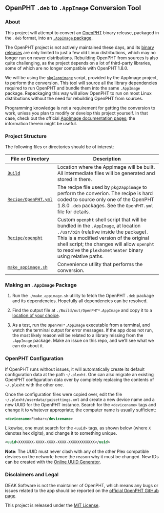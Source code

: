 
## OpenPHT `.deb` to `.AppImage` Conversion Tool


### About

This project will attempt to convert an [OpenPHT](https://github.com/RasPlex/OpenPHT) binary release, packaged in the `.deb` format, into an [`.AppImage` package](https://appimage.org/).

The OpenPHT project is not actively maintained these days, and its [binary releases](https://github.com/RasPlex/OpenPHT/releases/tag/v1.8.0.148-573b6d73) are only limited to just a few old Linux distributions, which may no longer run on newer distributions. Rebuilding OpenPHT from sources is also quite challenging, as the project depends on a lot of third-party libraries, some of which are no longer compatible with OpenPHT 1.8.0.

We will be using the [`pkg2appimage`](https://docs.appimage.org/packaging-guide/converting-binary-packages/pkg2appimage.html) script, provided by the AppImage project, to perform the conversion. This tool will source all the library dependencies required to run OpenPHT and bundle them into the same `.AppImage` package. Repackaging this way will allow OpenPHT to run on most Linux distributions without the need for rebuilding OpenPHT from sources.

Programming knowledge is not a requirement for getting the conversion to work, unless you plan to modify or develop this project yourself. In that case, check out the official [AppImage documentation pages](https://docs.appimage.org/); the information therein might be useful.


### Project Structure

The following files or directories should be of interest:

File or Directory | Description
--- | ---
[`Build`](./Build) | Location where the AppImage will be built. All intermediate files will be generated and stored in there.
[`Recipe/OpenPHT.yml`](./Recipe/OpenPHT.yml) | The recipe file used by `pkg2appimage` to perform the converion. The recipe is hard coded to source only one of the OpenPHT 1.8.0 `.deb` packages. See the `OpenPHT.yml` file for details.
[`Recipe/openpht`](./Recipe/openpht) | Custom `openpht` shell script that will be bundled in the `.AppImage`, at location `./usr/bin` (relative inside the package). This is a modified version of the original shell script; the changes will allow `openpht` to resolve the `plexhometheater` binary using relative paths.
[`make_appimage.sh`](./make_appimage.sh) | Convenience utility that performs the conversion.


### Making an `.AppImage` Package

1. Run the `./make_appimage.sh` utility to fetch the OpenPHT `.deb` package and its dependencies. Hopefully all dependencies can be resolved.

2. Find the output file at `./Build/out/OpenPHT*.AppImage` and copy it to a [location of your choice](https://docs.appimage.org/user-guide/faq.html#question-where-do-i-store-my-appimages).

3. As a test, run the `OpenPHT*.AppImage` executable from a terminal, and watch the terminal output for error messages. If the app does not run, the most likely reason will be related to a library missing from the `.AppImage` package. Make an issue on this repo, and we'll see what we can do about it.

### OpenPHT Configuration

If OpenPHT runs without issues, it will automatically create its default configuration data at the path `~/.plexht`. One can also migrate an existing OpenPHT configuration data over by completely replacing the contents of `~/.plexht` with the other one.

Once the configuration files were copied over, edit the file `~/.plexht/userdata/guisettings.xml` and create a new device name and a new UUID for the OpenPHT instance. Search for the `<devicename>` tags and change it to whatever appropriate; the computer name is usually sufficient:

```xml
<devicename>Foobar</devicename>
```

Likewise, one must search for the `<uuid>` tags, as shown below (where `X` denotes hex digits), and change it to something unique.

```xml
<uuid>XXXXXXX-XXXX-XXXX-XXXX-XXXXXXXXXXXX</uuid>
```
**Note:** The UUID must never clash with any of the other Plex compatible devices on the network; hence the reason why it must be changed. New IDs can be created with the [Online UUID Generator](https://www.uuidgenerator.net/version4).

### Disclaimers and Legal

DEAK Software is not the maintainer of OpenPHT, which means any bugs or issues related to the app should be reported on the [official OpenPHT GitHub page](https://github.com/RasPlex/OpenPHT/issues).

This project is released under the [MIT License](./license.md).
